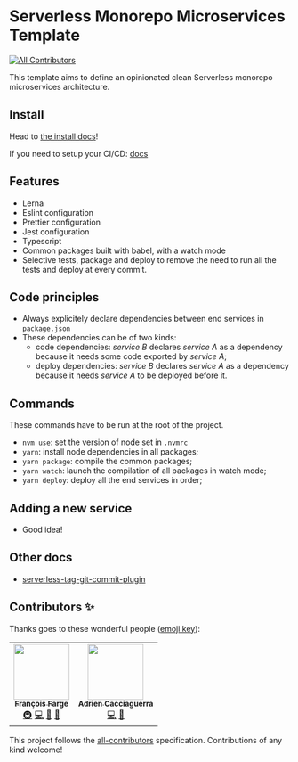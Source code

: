 # Serverless Monorepo Microservices Template

<!-- ALL-CONTRIBUTORS-BADGE:START - Do not remove or modify this section -->

[![All Contributors](https://img.shields.io/badge/all_contributors-2-orange.svg?style=flat-square)](#contributors-)

<!-- ALL-CONTRIBUTORS-BADGE:END -->

This template aims to define an opinionated clean Serverless monorepo microservices architecture.

## Install

Head to [the install docs](./docs/install.md)!

If you need to setup your CI/CD: [docs](./docs/ci-cd.md)

## Features

- Lerna
- Eslint configuration
- Prettier configuration
- Jest configuration
- Typescript
- Common packages built with babel, with a watch mode
- Selective tests, package and deploy to remove the need to run all the tests and deploy at every commit.

## Code principles

- Always explicitely declare dependencies between end services in `package.json`
- These dependencies can be of two kinds:
  - code dependencies: _service B_ declares _service A_ as a dependency because it needs some code exported by _service A_;
  - deploy dependencies: _service B_ declares _service A_ as a dependency because it needs _service A_ to be deployed before it.

## Commands

These commands have to be run at the root of the project.

- `nvm use`: set the version of node set in `.nvmrc`
- `yarn`: install node dependencies in all packages;
- `yarn package`: compile the common packages;
- `yarn watch`: launch the compilation of all packages in watch mode;
- `yarn deploy`: deploy all the end services in order;

## Adding a new service

- Good idea!

## Other docs

- [serverless-tag-git-commit-plugin](./packages/serverless-tag-git-commit-plugin/README.md)

## Contributors ✨

Thanks goes to these wonderful people ([emoji key](https://allcontributors.org/docs/en/emoji-key)):

<!-- ALL-CONTRIBUTORS-LIST:START - Do not remove or modify this section -->
<!-- prettier-ignore-start -->
<!-- markdownlint-disable -->
<table>
  <tr>
    <td align="center"><a href="https://github.com/fargito"><img src="https://avatars.githubusercontent.com/u/29537204?v=4?s=100" width="100px;" alt=""/><br /><sub><b>François Farge</b></sub></a><br /><a href="#infra-fargito" title="Infrastructure (Hosting, Build-Tools, etc)">🚇</a> <a href="https://github.com/fargito/serverless-monorepo-microservices-template/commits?author=fargito" title="Code">💻</a> <a href="#ideas-fargito" title="Ideas, Planning, & Feedback">🤔</a> <a href="https://github.com/fargito/serverless-monorepo-microservices-template/commits?author=fargito" title="Documentation">📖</a></td>
    <td align="center"><a href="https://github.com/adriencaccia"><img src="https://avatars.githubusercontent.com/u/19605940?v=4?s=100" width="100px;" alt=""/><br /><sub><b>Adrien Cacciaguerra</b></sub></a><br /><a href="https://github.com/fargito/serverless-monorepo-microservices-template/commits?author=adriencaccia" title="Code">💻</a> <a href="#ideas-adriencaccia" title="Ideas, Planning, & Feedback">🤔</a></td>
  </tr>
</table>

<!-- markdownlint-restore -->
<!-- prettier-ignore-end -->

<!-- ALL-CONTRIBUTORS-LIST:END -->

This project follows the [all-contributors](https://github.com/all-contributors/all-contributors) specification. Contributions of any kind welcome!
